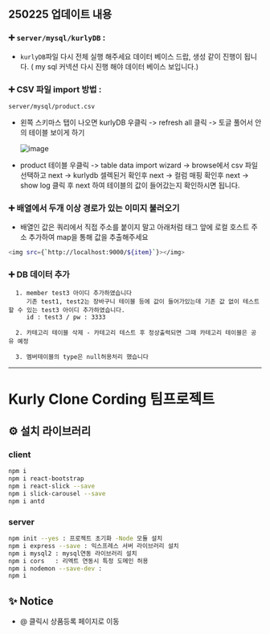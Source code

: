## 250225 업데이트 내용

   ### ➕ `server/mysql/kurlyDB` :
   - `kurlyDB`파일 다시 전체 실행 해주세요 데이터 베이스 드랍, 생성 같이 진행이 됩니다. 
   ( my sql 커넥션 다시 진행 해야 데이터 베이스 보입니다.)
   
   
   ### ➕ CSV 파일 import 방법 :
   `server/mysql/product.csv`

   - 왼쪽 스키마스 탭이 나오면 kurlyDB 우클릭 -> refresh all 클릭 -> 토글 풀어서 안의 테이블 보이게 하기

      ![image](https://github.com/user-attachments/assets/e3d2d1d0-723f-4c53-aac1-ec9f34cc7a0a)   
   - product 테이블 우클릭 -> table data import wizard -> browse에서 csv 파일 선택하고 next -> kurlydb 셀렉된거 확인후 next -> 컬럼 매핑 확인후 next -> show log 클릭 후 next 하여 테이블의 값이 들어갔는지 확인하시면 됩니다.



   ### ➕ 배열에서 두개 이상 경로가 있는 이미지 불러오기 
   - 배열인 값은  쿼리에서 직접 주소를 붙이지 말고 아래처럼 태그 앞에 로컬 호스트 주소 추가하여 map을 통해 값을 추출해주세요 
   ```bash
<img src={`http://localhost:9000/${item}`}></img> 
```

   ### ➕ DB 데이터 추가
      1. member test3 아이디 추가하였습니다 
         기존 test1, test2는 장바구니 테이블 등에 값이 들어가있는데 기존 값 없이 테스트 할 수 있는 test3 아이디 추가하였습니다.
         id : test3 / pw : 3333

      2. 카테고리 테이블 삭제 - 카테고리 테스트 후 정상출력되면 그때 카테고리 테이블은 공유 예정 

      3. 멤버테이블의 type은 null허용처리 했습니다 



---

# Kurly Clone Cording 팀프로젝트
## ⚙️ 설치 라이브러리 
### client
```bash
npm i
npm i react-bootstrap
npm i react-slick --save
npm i slick-carousel --save
npm i antd
```

### server
```bash
npm init --yes : 프로젝트 초기화 -Node 모듈 설치
npm i express --save : 익스프레스 서버 라이브러리 설치
npm i mysql2 : mysql연동 라이브러리 설치
npm i cors   : 리엑트 연동시 특정 도메인 허용
npm i nodemon --save-dev : 
npm i
```
## ✨ Notice
- @ 클릭시 상품등록 페이지로 이동
<br><br><br><br>






